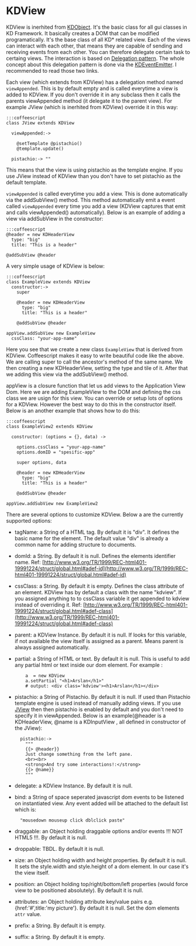 # KDView

KDView is inerhited from [KDObject](/core/KDObject). It's the basic class for
all gui classes in KD Framework. It basically creates a DOM that can be modified
programatically. It's the base class of all KD* related view. Each of the views
can interact with each other, that means they are capable of sending and
receiving events from each other. You can therefore delegate certain task to
certaing views. The interaction is based on [Delegation
pattern](http://en.wikipedia.org/wiki/Delegation_pattern). The whole concept
about this delegation pattern is done via the
[KDEventEmitter](/core/KDEventEmitter). I recommended to read those two links.

Each view (which extends from KDView) has a delegation method named
`viewAppended`.  This is by default empty and is called everytime a view is
added to KDView. If you don't override it in any subclass then it calls the
parents viewAppended method (it delegate it to the parent view). For example
JView (which is inerhited from KDView) override it in this way:

    :::coffeescript
    class JView extends KDView
      
      viewAppended:->

        @setTemplate @pistachio()
        @template.update()

      pistachio:-> ""

This means that the view is using pistachio as the template engine. If you use
JView instead of KDView than you don't have to set pistachio as the default
template.

`viewAppended` is called everytime you add a view.  This is done automatically
via the addSubView() method.  This method automatically emit a event called
`viewAppended` every time you add a view (KDView captures that emit and calls
viewAppended() automatically). Below is an example of adding a view via
addSubView in the constructor:

    :::coffeescript
    @header = new KDHeaderView
      type: "big"
      title: "This is a header"

    @addSubView @header


A very simple usage of KDView is below:

    :::coffeescript
    class ExampleView extends KDView
      constructor:->
        super

        @header = new KDHeaderView
          type: "big"
          title: "This is a header"

        @addSubView @header

    appView.addSubView new ExampleView
      cssClass: "your-app-name"

Here you see that we create a new class `ExampleView` that is derived from
KDView. Coffeescript makes it easy to write beautiful code like the above. We
are calling super to call the ancestor's method of the same name. We then
creating a new KDHeaderView, setting the type and tile of it. After that we
adding this view via the addSubView() method.

appView is a closure function that let us add views to the Application View Dom.
Here we are adding ExampleView to the DOM and defining the css class we are
usign for this view. You can override or setup lots of options for a KDView.
However the best way to do this in the constructor itself. Below is an another
example that shows how to do this:

    :::coffeescript
    class ExampleView2 extends KDView

      constructor: (options = {}, data) ->
        
        options.cssClass = "your-app-name"
        options.domID = "spesific-app"
        
        super options, data
        
        @header = new KDHeaderView
          type: "big"
          title: "This is a header"
          
        @addSubView @header
        
    appView.addSubView new ExampleView2

There are several options to customize KDView. Below a are the currently
supported options:

* tagName: a String of a HTML tag. By default it is "div".  It defines the basic
  name for the element. The default value "div" is already a common name for
  adding structure to documents.
* domId: a String. By default it is null. Defines the elements identifier name.
  Ref: [http://www.w3.org/TR/1999/REC-html401-19991224/struct/global.html#adef-id](http://www.w3.org/TR/1999/REC-html401-19991224/struct/global.html#adef-id)
* cssClass: a String. By default it is empty. Defines the class attribute of an
  element. KDView has by default a class with the name "kdview". If you assigned anything
  to to cssClass variable it get appended to kdview instead of overriding it.
  Ref: [http://www.w3.org/TR/1999/REC-html401-19991224/struct/global.html#adef-class](http://www.w3.org/TR/1999/REC-html401-19991224/struct/global.html#adef-class)
* parent: a KDView Instance. By default it is null. If looks for this variable,
  if not available the view itself is assigned as a parent. Means parent is
  always assigned automatically.
* partial: a String of HTML or text. By default it is null. This is useful to
  add any partial html or text inside our dom element. For example :
            
          a  = new KDView
          a.setPartial "<h1>Arslan</h1>"
          # output: <div class='kdview'><h1>Arslan</h1></div>

* pistachio: a String of Pistachio. By default it is null. If used than
  Pistachio template engine is used instead of manually adding views. If you use
  [JView](/core/JView) then then pistachio is enabled by default and you don't
  need to specify it in viewAppended. Below is an example(@header is a
  KDHeaderView, @name is a KDInputView , all defined in constructor of the JView):

        pistachio:->
          """
          {{> @header}}
          Just change something from the left pane.
          <br><br>
          <strong>And try some interactions!:</strong>
          {{> @name}}
          """

* delegate: a KDView Instance. By default it is null.

* bind: a String of space seperated javascript dom events to be listened on
  instantiated view. Any event added will be attached to the default list which
  is:

        "mousedown mouseup click dblclick paste"
  
* draggable: an Object holding draggable options and/or events !!! NOT HTML5
  !!!. By default it is null.
* droppable: TBDL. By default it is null.
* size: an Object holding width and height properties. By default it is null. It
sets the style.width and style.height of a dom element. In our case it's the
view itself.
* position: an Object holding top/right/bottom/left properties (would force view
  to be positioned absolutely). By default it is null.
* attributes: an Object holding attribute key/value pairs e.g.
  {href:'#',title:'my picture'}. By default it is null. Set the dom elements
  `attr` value.
* prefix: a String. By default it is empty.
* suffix: a String. By default it is empty.
